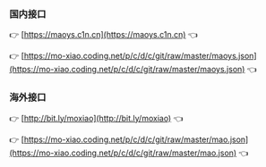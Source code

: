 ### 国内接口
👉 [https://maoys.c1n.cn](https://maoys.c1n.cn) 👈

👉 [https://mo-xiao.coding.net/p/c/d/c/git/raw/master/maoys.json](https://mo-xiao.coding.net/p/c/d/c/git/raw/master/maoys.json) 👈

### 海外接口
👉 [http://bit.ly/moxiao](http://bit.ly/moxiao) 👈

👉 [https://mo-xiao.coding.net/p/c/d/c/git/raw/master/mao.json](https://mo-xiao.coding.net/p/c/d/c/git/raw/master/mao.json) 👈